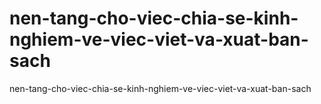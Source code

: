# nen-tang-cho-viec-chia-se-kinh-nghiem-ve-viec-viet-va-xuat-ban-sach
nen-tang-cho-viec-chia-se-kinh-nghiem-ve-viec-viet-va-xuat-ban-sach

